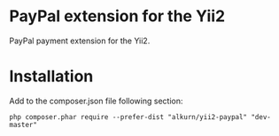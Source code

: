PayPal extension for the Yii2
===========

PayPal payment extension for the Yii2.

Installation
====

Add to the composer.json file following section:

```
php composer.phar require --prefer-dist "alkurn/yii2-paypal" "dev-master"
```
